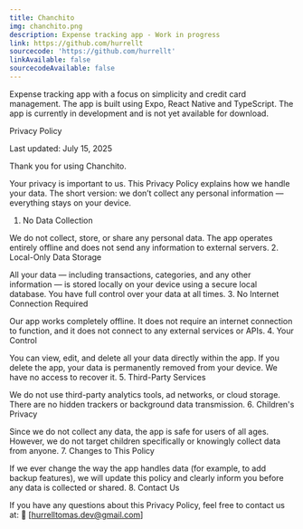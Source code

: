 ```yaml
---
title: Chanchito
img: chanchito.png
description: Expense tracking app - Work in progress
link: https://github.com/hurrellt
sourcecode: 'https://github.com/hurrellt'
linkAvailable: false
sourcecodeAvailable: false
---
```

Expense tracking app with a focus on simplicity and credit card management. The app is built using Expo, React Native and TypeScript. The app is currently in development and is not yet available for download.

Privacy Policy

Last updated: July 15, 2025

Thank you for using Chanchito.

Your privacy is important to us. This Privacy Policy explains how we handle your data. The short version: we don’t collect any personal information — everything stays on your device.
1. No Data Collection

We do not collect, store, or share any personal data. The app operates entirely offline and does not send any information to external servers.
2. Local-Only Data Storage

All your data — including transactions, categories, and any other information — is stored locally on your device using a secure local database. You have full control over your data at all times.
3. No Internet Connection Required

Our app works completely offline. It does not require an internet connection to function, and it does not connect to any external services or APIs.
4. Your Control

You can view, edit, and delete all your data directly within the app. If you delete the app, your data is permanently removed from your device. We have no access to recover it.
5. Third-Party Services

We do not use third-party analytics tools, ad networks, or cloud storage. There are no hidden trackers or background data transmission.
6. Children's Privacy

Since we do not collect any data, the app is safe for users of all ages. However, we do not target children specifically or knowingly collect data from anyone.
7. Changes to This Policy

If we ever change the way the app handles data (for example, to add backup features), we will update this policy and clearly inform you before any data is collected or shared.
8. Contact Us

If you have any questions about this Privacy Policy, feel free to contact us at:
📧 [hurrelltomas.dev@gmail.com]
